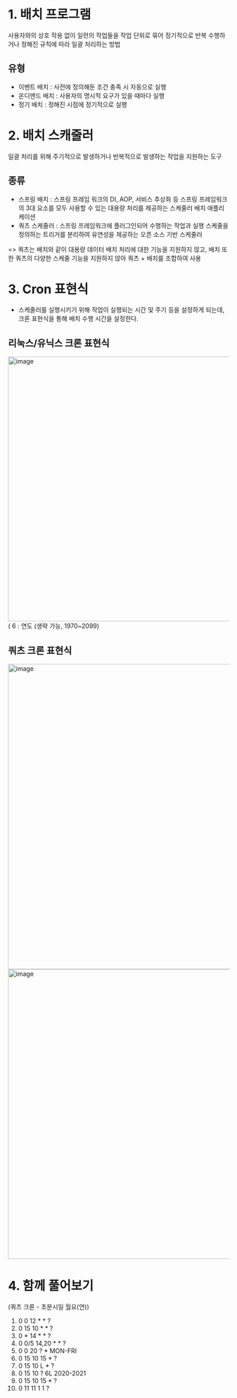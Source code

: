 # 1. 배치 프로그램
사용자와의 상호 작용 없이 일련의 작업들을 작업 단위로 묶어 정기적으로 반복 수행하거나 정해진 규칙에 따라 일괄 처리하는 방법

## 유형
- 이벤트 배치 : 사전에 정의해둔 조건 충족 시 자동으로 실행
- 온디맨드 배치 : 사용자의 명시적 요구가 있을 때마다 실행
- 정기 배치 : 정해진 시점에 정기적으로 실행

# 2. 배치 스캐줄러
일괄 처리를 위해 주기적으로 발생하거나 반복적으로 발생하는 작업을 지원하는 도구

## 종류
- 스프링 배치 : 스프링 프레임 워크의 DI, AOP, 서비스 추상화 등 스프링 프레임워크의 3대 요소를 모두 사용할 수 있는 대용량 처리를 제공하는 스케줄러 배치 애플리케이션
- 쿼츠 스케줄러 : 스프링 프레임워크에 플러그인되어 수행하는 작업과 실행 스케줄을 정의하는 트리거를 분리하여 유연성을 제공하는 오픈 소스 기반 스케줄러

=> 쿼츠는 배치와 같이 대용량 데이터 배치 처리에 대한 기능을 지원하지 않고, 배치 또한 쿼츠의 다양한 스케줄 기능을 지원하지 않아 쿼츠 + 배치를 조합하여 사용

# 3. Cron 표현식
- 스케줄러를 실행시키기 위해 작업이 실행되는 시간 및 주기 등을 설정하게 되는데, 크론 표현식을 통해 배치 수행 시간을 설정한다.

## 리눅스/유닉스 크론 표현식

<img width="601" alt="image" src="https://github.com/user-attachments/assets/2709f32d-233e-4ff2-a8cd-db9b72161904" />
( 6 : 연도 (생략 가능, 1970~2099)

## 쿼츠 크론 표현식

<img width="693" alt="image" src="https://github.com/user-attachments/assets/068b3b5e-5841-4dd4-8a6f-2341684d3567" />
<img width="658" alt="image" src="https://github.com/user-attachments/assets/d95b3448-47ee-4546-8346-0ee6fd90eb98" />

# 4. 함께 풀어보기
(쿼츠 크론 - 초분시일 월요(연))
1. 0 0 12 * * ?
2. 0 15 10 * * ?
3. 0 * 14 * * ?
4. 0 0/5 14,20 * * ?
5. 0 0 20 ? * MON-FRI
6. 0 15 10 15 * ?
7. 0 15 10 L * ?
8. 0 15 10 ? 6L 2020-2021
9. 0 15 10 15 * ?
10. 0 11 11 1 1 ?

